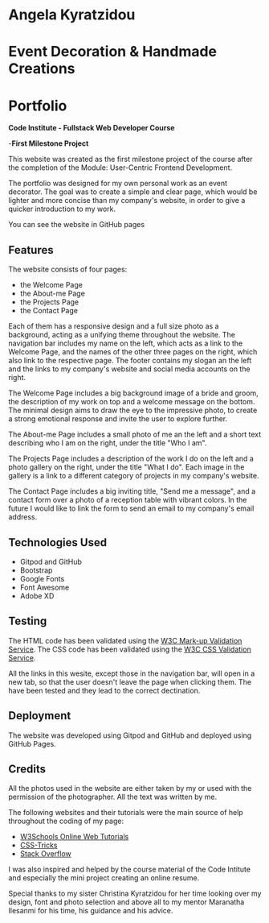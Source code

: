  # **Angela Kyratzidou**
 # **Event Decoration & Handmade Creations**
 # **Portfolio**


 **Code Institute - Fullstack Web Developer Course**

-**First Milestone Project**

This website was created as the first milestone project of the course after the completion of the Module: User-Centric Frontend Development.

The portfolio was designed for my own personal work as an event decorator.
The goal was to create a simple and clear page, which would be lighter and more concise than my company's website, in order to give a quicker introduction to my work.

You can see the website in GitHub pages

## Features

The website consists of four pages:
- the Welcome Page
- the About-me Page
- the Projects Page
- the Contact Page

Each of them has a responsive design and a full size photo as a background, acting as a unifying theme throughout the website. 
The navigation bar includes my name on the left, which acts as a link to the Welcome Page, and the names of the other three pages on the right, which also link to the respective page.
The footer contains my slogan an the left and the links to my company's website and social media accounts on the right.

The Welcome Page includes a big background image of a bride and groom, the description of my work on top and a welcome message on the bottom.
The minimal design aims to draw the eye to the impressive photo, to create a strong emotional response and invite the user to explore further.

The About-me Page includes a small photo of me an the left and a short text describing who I am on the right, under the title "Who I am".

The Projects Page includes a description of the work I do on the left and a photo gallery on the right, under the title "What I do".
Each image in the gallery is a link to a different category of projects in my company's website.

The Contact Page includes a big inviting title, "Send me a message", and a contact form over a photo of a reception table with vibrant colors.
In the future I would like to link the form to send an email to my company's email address.

## Technologies Used

- Gitpod and GitHub
- Bootstrap
- Google Fonts
- Font Awesome
- Adobe XD

## Testing

The HTML code has been validated using the [W3C Mark-up Validation Service](https://validator.w3.org/).
The CSS code has been validated using the [W3C CSS Validation Service](https://jigsaw.w3.org/css-validator/).

All the links in this wesite, except those in the navigation bar, will open in a new tab, so that the user doesn't leave the page when clicking them. The have been tested and they lead to the correct dectination. 

## Deployment

The website was developed using Gitpod and GitHub and deployed using GitHub Pages.

## Credits

All the photos used in the website are either taken by my or used with the permission of the photographer.
All the text was written by me. 

The following websites and their tutorials were the main source of help throughout the coding of my page:
- [W3Schools Online Web Tutorials](https://www.w3schools.com/)
- [CSS-Tricks](https://css-tricks.com/)
- [Stack Overflow](https://stackoverflow.com/)

I was also inspired and helped by the course material of the Code Intitute and especially the mini project creating an online resume.

Special thanks to my sister Christina Kyratzidou for her time looking over my design, font and photo selection and above all to my mentor Maranatha Ilesanmi for his time, his guidance and his advice.










